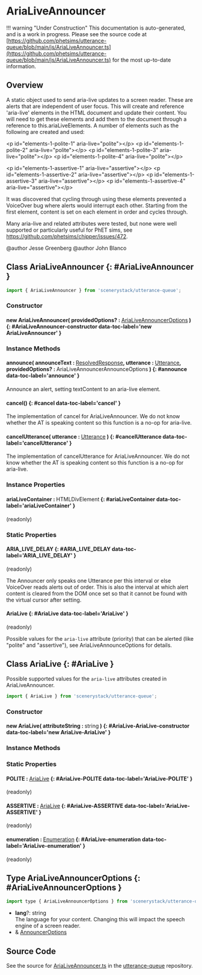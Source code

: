 # AriaLiveAnnouncer

!!! warning "Under Construction"
    This documentation is auto-generated, and is a work in progress. Please see the source code at
    [https://github.com/phetsims/utterance-queue/blob/main/js/AriaLiveAnnouncer.ts](https://github.com/phetsims/utterance-queue/blob/main/js/AriaLiveAnnouncer.ts) for the most up-to-date information.

## Overview

A static object used to send aria-live updates to a screen reader. These are alerts that are independent of user
focus. This will create and reference 'aria-live' elements in the HTML document and update their content. You
will need to get these elements and add them to the document through a reference to this.ariaLiveElements.
A number of elements such as the following are created and used:

   &lt;p id="elements-1-polite-1" aria-live="polite"&gt;&lt;/p&gt;
   &lt;p id="elements-1-polite-2" aria-live="polite"&gt;&lt;/p&gt;
   &lt;p id="elements-1-polite-3" aria-live="polite"&gt;&lt;/p&gt;
   &lt;p id="elements-1-polite-4" aria-live="polite"&gt;&lt;/p&gt;

   &lt;p id="elements-1-assertive-1" aria-live="assertive"&gt;&lt;/p&gt;
   &lt;p id="elements-1-assertive-2" aria-live="assertive"&gt;&lt;/p&gt;
   &lt;p id="elements-1-assertive-3" aria-live="assertive"&gt;&lt;/p&gt;
   &lt;p id="elements-1-assertive-4" aria-live="assertive"&gt;&lt;/p&gt;

It was discovered that cycling through using these elements prevented a VoiceOver bug where alerts would interrupt
each other. Starting from the first element, content is set on each element in order and cycles through.

Many aria-live and related attributes were tested, but none were well supported or particularly useful for PhET sims,
see https://github.com/phetsims/chipper/issues/472.

@author Jesse Greenberg
@author John Blanco

## Class AriaLiveAnnouncer {: #AriaLiveAnnouncer }


```js
import { AriaLiveAnnouncer } from 'scenerystack/utterance-queue';
```
### Constructor

#### new AriaLiveAnnouncer( providedOptions? : <span style="font-weight: 400;">[AriaLiveAnnouncerOptions](../utterance-queue/AriaLiveAnnouncer.md#AriaLiveAnnouncerOptions)</span> ) {: #AriaLiveAnnouncer-constructor data-toc-label='new AriaLiveAnnouncer' }

### Instance Methods

#### announce( announceText : <span style="font-weight: 400;">[ResolvedResponse](../utterance-queue/ResponsePacket.md#ResolvedResponse)</span>, utterance : <span style="font-weight: 400;">[Utterance](../utterance-queue/Utterance.md)</span>, providedOptions? : <span style="font-weight: 400;">AriaLiveAnnouncerAnnounceOptions</span> ) {: #announce data-toc-label='announce' }

Announce an alert, setting textContent to an aria-live element.

#### cancel() {: #cancel data-toc-label='cancel' }

The implementation of cancel for AriaLiveAnnouncer. We do not know whether the AT is speaking content so
this function is a no-op for aria-live.

#### cancelUtterance( utterance : <span style="font-weight: 400;">[Utterance](../utterance-queue/Utterance.md)</span> ) {: #cancelUtterance data-toc-label='cancelUtterance' }

The implementation of cancelUtterance for AriaLiveAnnouncer. We do not know whether the AT is speaking content so
this function is a no-op for aria-live.

### Instance Properties

#### ariaLiveContainer : <span style="font-weight: 400;">HTMLDivElement</span> {: #ariaLiveContainer data-toc-label='ariaLiveContainer' }

(readonly)

### Static Properties

#### ARIA_LIVE_DELAY {: #ARIA_LIVE_DELAY data-toc-label='ARIA_LIVE_DELAY' }

(readonly)

The Announcer only speaks one Utterance per this interval or else VoiceOver reads alerts out of order.
This is also the interval at which alert content is cleared from the DOM once set so that it cannot be found
with the virtual cursor after setting.

#### AriaLive {: #AriaLive data-toc-label='AriaLive' }

(readonly)

Possible values for the `aria-live` attribute (priority) that can be alerted (like "polite" and
"assertive"), see AriaLiveAnnounceOptions for details.



## Class AriaLive {: #AriaLive }


Possible supported values for the `aria-live` attributes created in AriaLiveAnnouncer.

```js
import { AriaLive } from 'scenerystack/utterance-queue';
```
### Constructor

#### new AriaLive( attributeString : <span style="font-weight: 400;"><span style="color: hsla(calc(var(--md-hue) + 180deg),80%,40%,1);">string</span></span> ) {: #AriaLive-AriaLive-constructor data-toc-label='new AriaLive-AriaLive' }

### Instance Methods



### Static Properties

#### POLITE : <span style="font-weight: 400;">[AriaLive](../utterance-queue/AriaLiveAnnouncer.md#AriaLive)</span> {: #AriaLive-POLITE data-toc-label='AriaLive-POLITE' }

(readonly)

#### ASSERTIVE : <span style="font-weight: 400;">[AriaLive](../utterance-queue/AriaLiveAnnouncer.md#AriaLive)</span> {: #AriaLive-ASSERTIVE data-toc-label='AriaLive-ASSERTIVE' }

(readonly)

#### enumeration : <span style="font-weight: 400;">[Enumeration](../phet-core/Enumeration.md)</span> {: #AriaLive-enumeration data-toc-label='AriaLive-enumeration' }

(readonly)



## Type AriaLiveAnnouncerOptions {: #AriaLiveAnnouncerOptions }


```js
import type { AriaLiveAnnouncerOptions } from 'scenerystack/utterance-queue';
```


- **lang**?: <span style="color: hsla(calc(var(--md-hue) + 180deg),80%,40%,1);">string</span>
<br>  The language for your content. Changing this will impact the speech engine of a screen reader.
- &amp; [AnnouncerOptions](../utterance-queue/Announcer.md#AnnouncerOptions)




## Source Code

See the source for [AriaLiveAnnouncer.ts](https://github.com/phetsims/utterance-queue/blob/main/js/AriaLiveAnnouncer.ts) in the [utterance-queue](https://github.com/phetsims/utterance-queue) repository.
